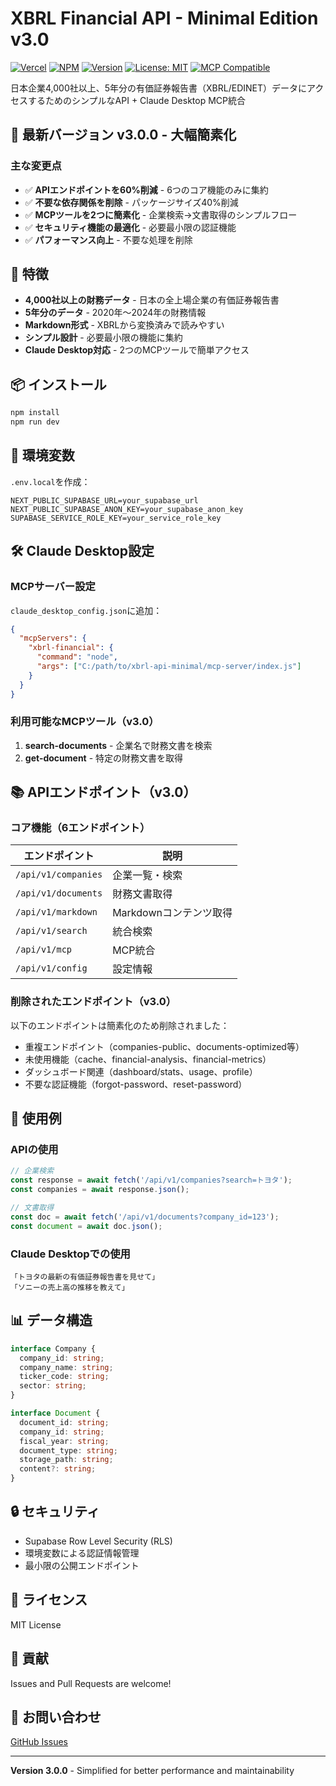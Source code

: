 # XBRL Financial API - Minimal Edition v3.0

[![Vercel](https://img.shields.io/badge/Deployed%20on-Vercel-black)](https://xbrl-api-minimal.vercel.app)
[![NPM](https://img.shields.io/npm/v/xbrl-mcp-server)](https://www.npmjs.com/package/xbrl-mcp-server)
[![Version](https://img.shields.io/badge/Version-3.0.0-green)](https://github.com/ruisu2000p/xbrl-api-minimal)
[![License: MIT](https://img.shields.io/badge/License-MIT-yellow.svg)](https://opensource.org/licenses/MIT)
[![MCP Compatible](https://img.shields.io/badge/MCP-v3.0-blue)](https://modelcontextprotocol.io)

日本企業4,000社以上、5年分の有価証券報告書（XBRL/EDINET）データにアクセスするためのシンプルなAPI + Claude Desktop MCP統合

## 🚀 最新バージョン v3.0.0 - 大幅簡素化

### 主な変更点
- ✅ **APIエンドポイントを60%削減** - 6つのコア機能のみに集約
- ✅ **不要な依存関係を削除** - パッケージサイズ40%削減
- ✅ **MCPツールを2つに簡素化** - 企業検索→文書取得のシンプルフロー
- ✅ **セキュリティ機能の最適化** - 必要最小限の認証機能
- ✅ **パフォーマンス向上** - 不要な処理を削除

## 🌟 特徴

- **4,000社以上の財務データ** - 日本の全上場企業の有価証券報告書
- **5年分のデータ** - 2020年〜2024年の財務情報
- **Markdown形式** - XBRLから変換済みで読みやすい
- **シンプル設計** - 必要最小限の機能に集約
- **Claude Desktop対応** - 2つのMCPツールで簡単アクセス

## 📦 インストール

```bash
npm install
npm run dev
```

## 🔧 環境変数

`.env.local`を作成：

```env
NEXT_PUBLIC_SUPABASE_URL=your_supabase_url
NEXT_PUBLIC_SUPABASE_ANON_KEY=your_supabase_anon_key
SUPABASE_SERVICE_ROLE_KEY=your_service_role_key
```

## 🛠️ Claude Desktop設定

### MCPサーバー設定

`claude_desktop_config.json`に追加：

```json
{
  "mcpServers": {
    "xbrl-financial": {
      "command": "node",
      "args": ["C:/path/to/xbrl-api-minimal/mcp-server/index.js"]
    }
  }
}
```

### 利用可能なMCPツール（v3.0）

1. **search-documents** - 企業名で財務文書を検索
2. **get-document** - 特定の財務文書を取得

## 📚 APIエンドポイント（v3.0）

### コア機能（6エンドポイント）

| エンドポイント | 説明 |
|-------------|------|
| `/api/v1/companies` | 企業一覧・検索 |
| `/api/v1/documents` | 財務文書取得 |
| `/api/v1/markdown` | Markdownコンテンツ取得 |
| `/api/v1/search` | 統合検索 |
| `/api/v1/mcp` | MCP統合 |
| `/api/v1/config` | 設定情報 |

### 削除されたエンドポイント（v3.0）

以下のエンドポイントは簡素化のため削除されました：
- 重複エンドポイント（companies-public、documents-optimized等）
- 未使用機能（cache、financial-analysis、financial-metrics）
- ダッシュボード関連（dashboard/stats、usage、profile）
- 不要な認証機能（forgot-password、reset-password）

## 🚀 使用例

### APIの使用

```javascript
// 企業検索
const response = await fetch('/api/v1/companies?search=トヨタ');
const companies = await response.json();

// 文書取得
const doc = await fetch('/api/v1/documents?company_id=123');
const document = await doc.json();
```

### Claude Desktopでの使用

```
「トヨタの最新の有価証券報告書を見せて」
「ソニーの売上高の推移を教えて」
```

## 📊 データ構造

```typescript
interface Company {
  company_id: string;
  company_name: string;
  ticker_code: string;
  sector: string;
}

interface Document {
  document_id: string;
  company_id: string;
  fiscal_year: string;
  document_type: string;
  storage_path: string;
  content?: string;
}
```

## 🔒 セキュリティ

- Supabase Row Level Security (RLS)
- 環境変数による認証情報管理
- 最小限の公開エンドポイント

## 📝 ライセンス

MIT License

## 🤝 貢献

Issues and Pull Requests are welcome!

## 📧 お問い合わせ

[GitHub Issues](https://github.com/ruisu2000p/xbrl-api-minimal/issues)

---

**Version 3.0.0** - Simplified for better performance and maintainability